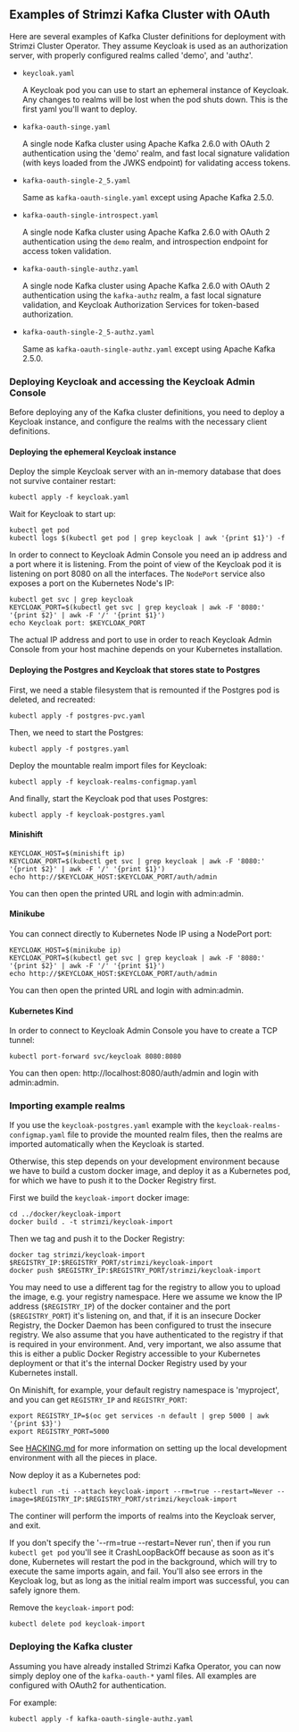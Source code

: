 Examples of Strimzi Kafka Cluster with OAuth
--------------------------------------------

Here are several examples of Kafka Cluster definitions for deployment with Strimzi Cluster Operator.
They assume Keycloak is used as an authorization server, with properly configured realms called 'demo', and 'authz'.

* `keycloak.yaml`

  A Keycloak pod you can use to start an ephemeral instance of Keycloak. Any changes to realms will be lost when the pod shuts down. This is the first yaml you'll want to deploy.

* `kafka-oauth-singe.yaml`

  A single node Kafka cluster using Apache Kafka 2.6.0 with OAuth 2 authentication using the 'demo' realm, and fast local signature validation (with keys loaded from the JWKS endpoint) for validating access tokens.

* `kafka-oauth-single-2_5.yaml`

  Same as `kafka-oauth-single.yaml` except using Apache Kafka 2.5.0.

* `kafka-oauth-single-introspect.yaml`

  A single node Kafka cluster using Apache Kafka 2.6.0 with OAuth 2 authentication using the `demo` realm, and introspection endpoint for access token validation.

* `kafka-oauth-single-authz.yaml`

  A single node Kafka cluster using Apache Kafka 2.6.0 with OAuth 2 authentication using the `kafka-authz` realm, a fast local signature validation, and Keycloak Authorization Services for token-based authorization.

* `kafka-oauth-single-2_5-authz.yaml`

  Same as `kafka-oauth-single-authz.yaml` except using Apache Kafka 2.5.0.

### Deploying Keycloak and accessing the Keycloak Admin Console

Before deploying any of the Kafka cluster definitions, you need to deploy a Keycloak instance, and configure the realms with the necessary client definitions.

#### Deploying the ephemeral Keycloak instance

Deploy the simple Keycloak server with an in-memory database that does not survive container restart:

    kubectl apply -f keycloak.yaml 

Wait for Keycloak to start up:

    kubectl get pod
    kubectl logs $(kubectl get pod | grep keycloak | awk '{print $1}') -f

In order to connect to Keycloak Admin Console you need an ip address and a port where it is listening. From the point of view of the Keycloak pod it is listening on port 8080 on all the interfaces. The `NodePort` service also exposes a port on the Kubernetes Node's IP:

    kubectl get svc | grep keycloak
    KEYCLOAK_PORT=$(kubectl get svc | grep keycloak | awk -F '8080:' '{print $2}' | awk -F '/' '{print $1}')
    echo Keycloak port: $KEYCLOAK_PORT 

The actual IP address and port to use in order to reach Keycloak Admin Console from your host machine depends on your Kubernetes installation.


#### Deploying the Postgres and Keycloak that stores state to Postgres

First, we need a stable filesystem that is remounted if the Postgres pod is deleted, and recreated:

    kubectl apply -f postgres-pvc.yaml
    
Then, we need to start the Postgres:

    kubectl apply -f postgres.yaml

Deploy the mountable realm import files for Keycloak:

    kubectl apply -f keycloak-realms-configmap.yaml
    
And finally, start the Keycloak pod that uses Postgres:

    kubectl apply -f keycloak-postgres.yaml
 

#### Minishift

    KEYCLOAK_HOST=$(minishift ip)
    KEYCLOAK_PORT=$(kubectl get svc | grep keycloak | awk -F '8080:' '{print $2}' | awk -F '/' '{print $1}')
    echo http://$KEYCLOAK_HOST:$KEYCLOAK_PORT/auth/admin

You can then open the printed URL and login with admin:admin.


#### Minikube

You can connect directly to Kubernetes Node IP using a NodePort port:

    KEYCLOAK_HOST=$(minikube ip)
    KEYCLOAK_PORT=$(kubectl get svc | grep keycloak | awk -F '8080:' '{print $2}' | awk -F '/' '{print $1}')
    echo http://$KEYCLOAK_HOST:$KEYCLOAK_PORT/auth/admin

You can then open the printed URL and login with admin:admin.


#### Kubernetes Kind

In order to connect to Keycloak Admin Console you have to create a TCP tunnel:

    kubectl port-forward svc/keycloak 8080:8080
    
You can then open: http://localhost:8080/auth/admin and login with admin:admin.    


### Importing example realms

If you use the `keycloak-postgres.yaml` example with the `keycloak-realms-configmap.yaml` file to provide the mounted realm files, then the realms are imported automatically when the Keycloak is started.

Otherwise, this step depends on your development environment because we have to build a custom docker image, and deploy it as a Kubernetes pod, for which we have to push it to the Docker Registry first.

First we build the `keycloak-import` docker image:

    cd ../docker/keycloak-import
    docker build . -t strimzi/keycloak-import

Then we tag and push it to the Docker Registry:

    docker tag strimzi/keycloak-import $REGISTRY_IP:$REGISTRY_PORT/strimzi/keycloak-import
    docker push $REGISTRY_IP:$REGISTRY_PORT/strimzi/keycloak-import

You may need to use a different tag for the registry to allow you to upload the image, e.g. your registry namespace.
Here we assume we know the IP address (`$REGISTRY_IP`) of the docker container and the port (`$REGISTRY_PORT`) it's listening on, and that, if it is an insecure Docker Registry, the Docker Daemon has been configured to trust the insecure registry. 
We also assume that you have authenticated to the registry if that is required in your environment. 
And, very important, we also assume that this is either a public Docker Registry accessible to your Kubernetes deployment or that it's the internal Docker Registry used by your Kubernetes install.

On Minishift, for example, your default registry namespace is 'myproject', and you can get `REGISTRY_IP` and `REGISTRY_PORT`:

    export REGISTRY_IP=$(oc get services -n default | grep 5000 | awk '{print $3}')
    export REGISTRY_PORT=5000

See [HACKING.md](../../HACKING.md) for more information on setting up the local development environment with all the pieces in place.


Now deploy it as a Kubernetes pod:

    kubectl run -ti --attach keycloak-import --rm=true --restart=Never --image=$REGISTRY_IP:$REGISTRY_PORT/strimzi/keycloak-import

The continer will perform the imports of realms into the Keycloak server, and exit.

If you don't specify the '--rm=true --restart=Never run', then if you run `kubectl get pod` you'll see it CrashLoopBackOff because as soon as it's done, Kubernetes will restart the pod in the background, which will try to execute the same imports again, and fail. 
You'll also see errors in the Keycloak log, but as long as the initial realm import was successful, you can safely ignore them.

Remove the `keycloak-import` pod:

    kubectl delete pod keycloak-import


### Deploying the Kafka cluster

Assuming you have already installed Strimzi Kafka Operator, you can now simply deploy one of the `kafka-oauth-*` yaml files. All examples are configured with OAuth2 for authentication.

For example:

    kubectl apply -f kafka-oauth-single-authz.yaml


